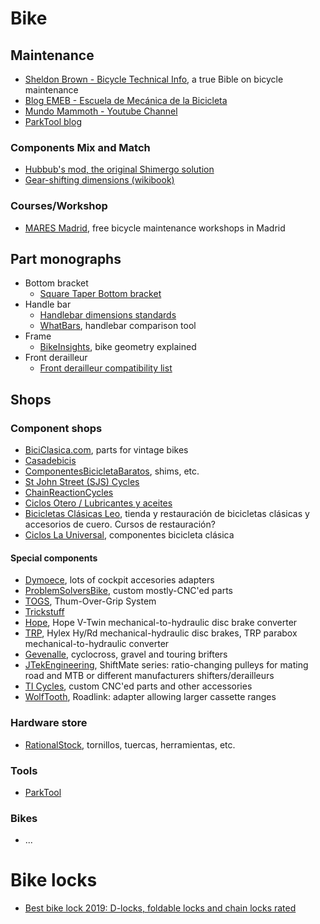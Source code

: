 # Bike

## Maintenance
- [Sheldon Brown - Bicycle Technical Info](https://www.sheldonbrown.com/), a true Bible on bicycle maintenance
- [Blog EMEB - Escuela de Mecánica de la Bicicleta](https://www.emeb.es/blog/)
- [Mundo Mammoth - Youtube Channel](https://www.youtube.com/channel/UC0eYrD6sRoLBvq_c4Jri-0A)
- [ParkTool blog](https://www.parktool.com/blog/repair-help)

### Components Mix and Match
- [Hubbub's mod, the original Shimergo solution](https://artispin.wordpress.com/hubbubs-original-shimergo-solution/)
- [Gear-shifting dimensions (wikibook)](https://en.wikibooks.org/wiki/Bicycles/Maintenance_and_Repair/Gear-changing_Dimensions)

### Courses/Workshop
- [MARES Madrid](https://maresmadrid.es/agenda/), free bicycle maintenance workshops in Madrid

## Part monographs
- Bottom bracket
  - [Square Taper Bottom bracket](https://www.firstcomponents.com/square-taper-bottom-bracket/)
- Handle bar
  - [Handlebar dimensions standards](https://bike.bikegremlin.com/3784/bicycle-handlebar-dimension-standards/)
  - [WhatBars](http://whatbars.com/), handlebar comparison tool
- Frame
  - [BikeInsights](https://bikeinsights.com/), bike geometry explained
- Front derailleur
  - [Front derailleur compatibility list](https://bike.bikegremlin.com/1297/bicycle-front-derailleur-compatibility/)

## Shops
### Component shops
- [BiciClasica.com](https://www.biciclasica.com), parts for vintage bikes
- [Casadebicis](http://casadebicis.com/)
- [ComponentesBicicletaBaratos](https://componentesbicicletabaratos.es/potencias/830-adaptador-1-18-a-1-.html), shims, etc.
- [St John Street (SJS) Cycles](https://www.sjscycles.co.uk)
- [ChainReactionCycles](https://www.chainreactioncycles.com)
- [Ciclos Otero / Lubricantes y aceites](https://oterociclos.com/epages/8a2d0e22-70db-4b0a-b045-43683bb6e8b1.sf/es_ES/?ObjectPath=/Shops/8a2d0e22-70db-4b0a-b045-43683bb6e8b1/Categories/Accesorios/Lubricantes)
- [Bicicletas Clásicas Leo](http://bicicletasclasicasleo.com), tienda y restauración de bicicletas clásicas y accesorios de cuero. Cursos de restauración?
- [Ciclos La Universal](https://cicloslauniversal.com/), componentes bicicleta clásica

#### Special components
- [Dymoece](https://www.dymoece.com/), lots of cockpit accesories adapters
- [ProblemSolversBike](https://problemsolversbike.com), custom mostly-CNC'ed parts
- [TOGS](https://togs.com), Thum-Over-Grip System
- [Trickstuff](https://trickstuff.de/)
- [Hope](https://www.hopetech.com), Hope V-Twin mechanical-to-hydraulic disc brake converter
- [TRP](https://trpcycling.com/), Hylex Hy/Rd mechanical-hydraulic disc brakes, TRP parabox mechanical-to-hydraulic converter
- [Gevenalle](https://www.gevenalle.com), cyclocross, gravel and touring brifters
- [JTekEngineering](http://www.jtekengineering.com), ShiftMate series: ratio-changing pulleys for mating road and MTB or different manufacturers shifters/derailleurs
- [TI Cycles](https://www.ticycles.com/), custom CNC'ed parts and other accessories
- [WolfTooth](https://www.wolftoothcomponents.com/), Roadlink: adapter allowing larger cassette ranges

### Hardware store
- [RationalStock](https://www.rationalstock.es/), tornillos, tuercas, herramientas, etc.

### Tools
- [ParkTool](https://www.parktool.com/)

### Bikes
- ...



# Bike locks
- [Best bike lock 2019: D-locks, foldable locks and chain locks rated](https://www.bikeradar.com/advice/buyers-guides/best-bike-lock/)

